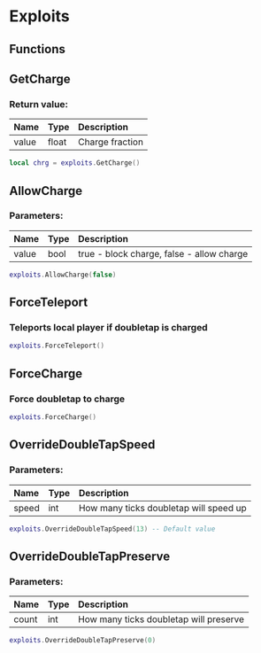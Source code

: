 # Exploits

## Functions

## GetCharge

### Return value:

| Name | Type | Description |
| :--- | :--- | :--- |
| value | float | Charge fraction |

```lua
local chrg = exploits.GetCharge()
```

## AllowCharge

### Parameters:

| Name | Type | Description |
| :--- | :--- | :--- |
| value | bool | true - block charge, false - allow charge |

```lua
exploits.AllowCharge(false)
```

## ForceTeleport

### Teleports local player if doubletap is charged

```lua
exploits.ForceTeleport()
```

## ForceCharge

### Force doubletap to charge

```lua
exploits.ForceCharge()
```

## OverrideDoubleTapSpeed

### Parameters:

| Name | Type | Description |
| :--- | :--- | :--- |
| speed | int | How many ticks doubletap will speed up |

```lua
exploits.OverrideDoubleTapSpeed(13) -- Default value
```

## OverrideDoubleTapPreserve

### Parameters:

| Name | Type | Description |
| :--- | :--- | :--- |
| count | int | How many ticks doubletap will preserve |

```lua
exploits.OverrideDoubleTapPreserve(0)
```